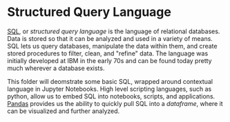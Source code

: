 # Structured Query Language

[SQL](https://en.wikipedia.org/wiki/SQL), or *structured query language* is the language of relational databases. Data is stored so that it can be analyzed and used in a variety of means. SQL lets us query databases, manipulate the data within them, and create stored procedures to filter, clean, and "refine" data. The language was initially developed at IBM in the early 70s and can be found today pretty much wherever a database exists.

This folder will deomstrate some basic SQL, wrapped around contextual language in Jupyter Notebooks. High level scripting languages, such as python, allow us to embed SQL into notebooks, scripts, and applications. [Pandas](https://pandas.pydata.org/docs/reference/api/pandas.read_sql.html) provides us the ability to quickly pull SQL into a *dataframe*, where it can be visualized and further analyzed.
